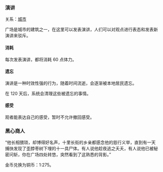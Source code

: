 ### 演讲

关系：[城市](城市.md)

广场是城市的建筑之一，在这里可以发表演讲，人们可以对观点进行表态和发表新演讲来驳斥。

#### 消耗

每次发表演讲，都将消耗 60 点体力。

#### 遗忘

演讲是一种时效性强的行为，随着时间流逝，会逐渐被本地居民遗忘。

在 120 天后，系统会清理这些被遗忘的事情。

#### 感受

观者能表达自己的感受，暂时不允许撤回感受。

### 黑心商人

“他长相猥琐，却博得好名声，十里长街的乡亲都感念他的慈行义举，直到有一天捕快发现了歪脖枣树下埋的十一具尸体。有人说他趁夜逃之夭夭，有人说他已被秘密问斩，你在广场四处转悠，突然看到了这熟悉的背影。”

金币兑换为铜币：1:275。
